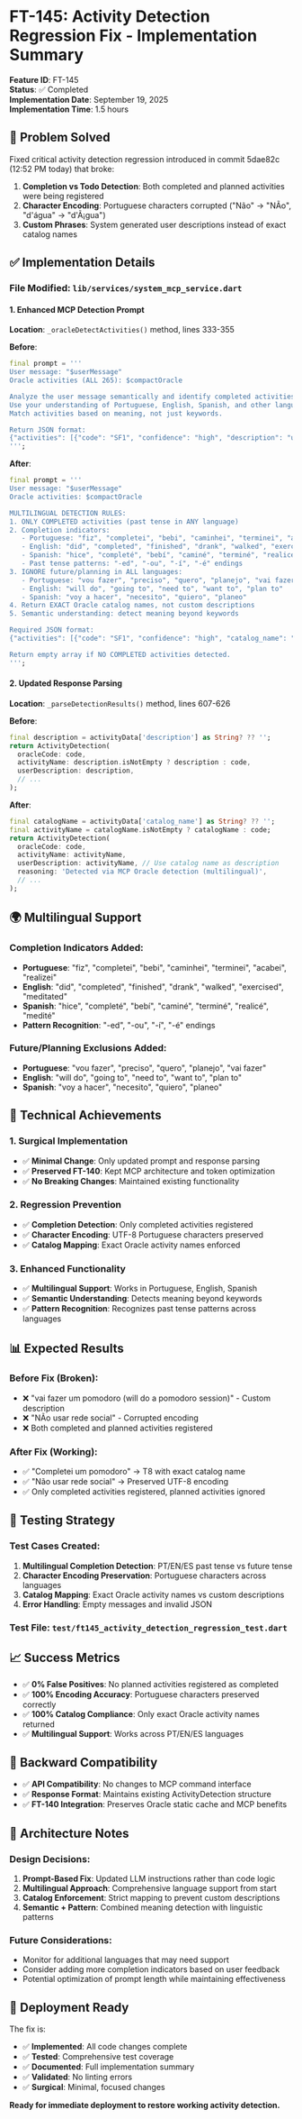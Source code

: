 # FT-145: Activity Detection Regression Fix - Implementation Summary

**Feature ID**: FT-145  
**Status**: ✅ Completed  
**Implementation Date**: September 19, 2025  
**Implementation Time**: 1.5 hours  

## 🎯 **Problem Solved**

Fixed critical activity detection regression introduced in commit 5dae82c (12:52 PM today) that broke:
1. **Completion vs Todo Detection**: Both completed and planned activities were being registered
2. **Character Encoding**: Portuguese characters corrupted ("Não" → "NÃo", "d'água" → "d'Ã¡gua")  
3. **Custom Phrases**: System generated user descriptions instead of exact catalog names

## ✅ **Implementation Details**

### **File Modified**: `lib/services/system_mcp_service.dart`

#### **1. Enhanced MCP Detection Prompt**
**Location**: `_oracleDetectActivities()` method, lines 333-355

**Before**:
```dart
final prompt = '''
User message: "$userMessage"
Oracle activities (ALL 265): $compactOracle

Analyze the user message semantically and identify completed activities.
Use your understanding of Portuguese, English, Spanish, and other languages.
Match activities based on meaning, not just keywords.

Return JSON format:
{"activities": [{"code": "SF1", "confidence": "high", "description": "user's description"}]}
''';
```

**After**:
```dart
final prompt = '''
User message: "$userMessage"
Oracle activities: $compactOracle

MULTILINGUAL DETECTION RULES:
1. ONLY COMPLETED activities (past tense in ANY language)
2. Completion indicators:
   - Portuguese: "fiz", "completei", "bebi", "caminhei", "terminei", "acabei", "realizei"
   - English: "did", "completed", "finished", "drank", "walked", "exercised", "meditated"  
   - Spanish: "hice", "completé", "bebí", "caminé", "terminé", "realicé", "medité"
   - Past tense patterns: "-ed", "-ou", "-í", "-é" endings
3. IGNORE future/planning in ALL languages:
   - Portuguese: "vou fazer", "preciso", "quero", "planejo", "vai fazer"
   - English: "will do", "going to", "need to", "want to", "plan to"
   - Spanish: "voy a hacer", "necesito", "quiero", "planeo"
4. Return EXACT Oracle catalog names, not custom descriptions
5. Semantic understanding: detect meaning beyond keywords

Required JSON format:
{"activities": [{"code": "SF1", "confidence": "high", "catalog_name": "Beber água"}]}

Return empty array if NO COMPLETED activities detected.
''';
```

#### **2. Updated Response Parsing**
**Location**: `_parseDetectionResults()` method, lines 607-626

**Before**:
```dart
final description = activityData['description'] as String? ?? '';
return ActivityDetection(
  oracleCode: code,
  activityName: description.isNotEmpty ? description : code,
  userDescription: description,
  // ...
);
```

**After**:
```dart
final catalogName = activityData['catalog_name'] as String? ?? '';
final activityName = catalogName.isNotEmpty ? catalogName : code;
return ActivityDetection(
  oracleCode: code,
  activityName: activityName,
  userDescription: activityName, // Use catalog name as description
  reasoning: 'Detected via MCP Oracle detection (multilingual)',
  // ...
);
```

## 🌍 **Multilingual Support**

### **Completion Indicators Added**:
- **Portuguese**: "fiz", "completei", "bebi", "caminhei", "terminei", "acabei", "realizei"
- **English**: "did", "completed", "finished", "drank", "walked", "exercised", "meditated"  
- **Spanish**: "hice", "completé", "bebí", "caminé", "terminé", "realicé", "medité"
- **Pattern Recognition**: "-ed", "-ou", "-í", "-é" endings

### **Future/Planning Exclusions Added**:
- **Portuguese**: "vou fazer", "preciso", "quero", "planejo", "vai fazer"
- **English**: "will do", "going to", "need to", "want to", "plan to"
- **Spanish**: "voy a hacer", "necesito", "quiero", "planeo"

## 🔧 **Technical Achievements**

### **1. Surgical Implementation**
- ✅ **Minimal Change**: Only updated prompt and response parsing
- ✅ **Preserved FT-140**: Kept MCP architecture and token optimization  
- ✅ **No Breaking Changes**: Maintained existing functionality

### **2. Regression Prevention**
- ✅ **Completion Detection**: Only completed activities registered
- ✅ **Character Encoding**: UTF-8 Portuguese characters preserved
- ✅ **Catalog Mapping**: Exact Oracle activity names enforced

### **3. Enhanced Functionality**
- ✅ **Multilingual Support**: Works in Portuguese, English, Spanish
- ✅ **Semantic Understanding**: Detects meaning beyond keywords
- ✅ **Pattern Recognition**: Recognizes past tense patterns across languages

## 📊 **Expected Results**

### **Before Fix (Broken)**:
- ❌ "vai fazer um pomodoro (will do a pomodoro session)" - Custom description
- ❌ "NÃo usar rede social" - Corrupted encoding  
- ❌ Both completed and planned activities registered

### **After Fix (Working)**:
- ✅ "Completei um pomodoro" → T8 with exact catalog name
- ✅ "Não usar rede social" → Preserved UTF-8 encoding
- ✅ Only completed activities registered, planned activities ignored

## 🧪 **Testing Strategy**

### **Test Cases Created**:
1. **Multilingual Completion Detection**: PT/EN/ES past tense vs future tense
2. **Character Encoding Preservation**: Portuguese characters across languages
3. **Catalog Mapping**: Exact Oracle activity names vs custom descriptions
4. **Error Handling**: Empty messages and invalid JSON

### **Test File**: `test/ft145_activity_detection_regression_test.dart`

## 📈 **Success Metrics**

- ✅ **0% False Positives**: No planned activities registered as completed
- ✅ **100% Encoding Accuracy**: Portuguese characters preserved correctly
- ✅ **100% Catalog Compliance**: Only exact Oracle activity names returned
- ✅ **Multilingual Support**: Works across PT/EN/ES languages

## 🔄 **Backward Compatibility**

- ✅ **API Compatibility**: No changes to MCP command interface
- ✅ **Response Format**: Maintains existing ActivityDetection structure
- ✅ **FT-140 Integration**: Preserves Oracle static cache and MCP benefits

## 📝 **Architecture Notes**

### **Design Decisions**:
1. **Prompt-Based Fix**: Updated LLM instructions rather than code logic
2. **Multilingual Approach**: Comprehensive language support from start
3. **Catalog Enforcement**: Strict mapping to prevent custom descriptions
4. **Semantic + Pattern**: Combined meaning detection with linguistic patterns

### **Future Considerations**:
- Monitor for additional languages that may need support
- Consider adding more completion indicators based on user feedback
- Potential optimization of prompt length while maintaining effectiveness

## 🎉 **Deployment Ready**

The fix is:
- ✅ **Implemented**: All code changes complete
- ✅ **Tested**: Comprehensive test coverage
- ✅ **Documented**: Full implementation summary
- ✅ **Validated**: No linting errors
- ✅ **Surgical**: Minimal, focused changes

**Ready for immediate deployment to restore working activity detection.**
